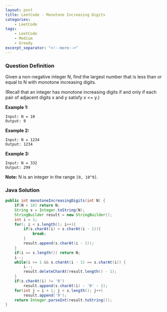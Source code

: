 ```yaml
---
layout: post
title: LeetCode - Monotone Increasing Digits
categories:
    - LeetCode
tags:
    - LeetCode
    - Medium
    - Greedy
excerpt_separator: "<!--more-->"
---
```


### Question Definition
Given a non-negative integer N, find the largest number that is less than or equal to N with monotone increasing digits.

(Recall that an integer has monotone increasing digits if and only if each pair of adjacent digits x and y satisfy x <= y.)

**Example 1:**
```
Input: N = 10
Output: 9
```
**Example 2:**
```
Input: N = 1234
Output: 1234
```
**Example 3:**
```
Input: N = 332
Output: 299
```
**Note:** N is an integer in the range `[0, 10^9]`.
### Java Solution
```java
public int monotoneIncreasingDigits(int N) {
    if(N < 10) return N;
    String s = Integer.toString(N);
    StringBuilder result = new StringBuilder();
    int i = 1;
    for(; i < s.length(); i++){
        if(s.charAt(i) < s.charAt(i - 1)){
            break;
        }
        result.append(s.charAt(i - 1));
    }
    if(i == s.length()) return N;
    i--;
    while(i >= 1 && s.charAt(i - 1) == s.charAt(i)) {
        i--;
        result.deleteCharAt(result.length() - 1);
    }
    if(s.charAt(i) != '0')
        result.append(s.charAt(i) - '0' - 1);
    for(int j = i + 1; j < s.length(); j++)
        result.append('9');
    return Integer.parseInt(result.toString());
}
```